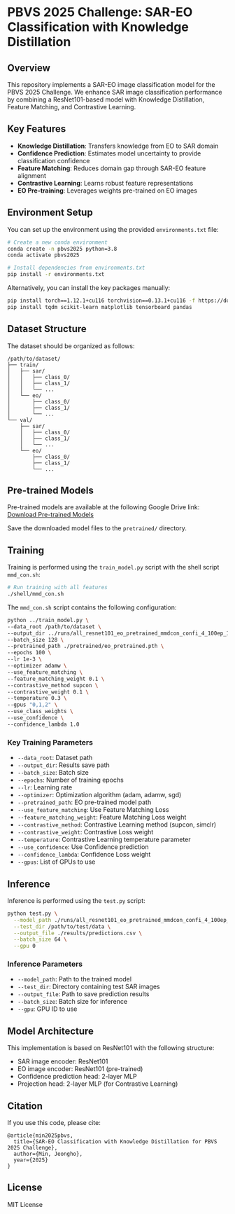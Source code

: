 # PBVS 2025 Challenge: SAR-EO Classification with Knowledge Distillation

## Overview
This repository implements a SAR-EO image classification model for the PBVS 2025 Challenge. We enhance SAR image classification performance by combining a ResNet101-based model with Knowledge Distillation, Feature Matching, and Contrastive Learning.

## Key Features
- **Knowledge Distillation**: Transfers knowledge from EO to SAR domain
- **Confidence Prediction**: Estimates model uncertainty to provide classification confidence
- **Feature Matching**: Reduces domain gap through SAR-EO feature alignment
- **Contrastive Learning**: Learns robust feature representations
- **EO Pre-training**: Leverages weights pre-trained on EO images

## Environment Setup
You can set up the environment using the provided `environments.txt` file:

```bash
# Create a new conda environment
conda create -n pbvs2025 python=3.8
conda activate pbvs2025

# Install dependencies from environments.txt
pip install -r environments.txt
```

Alternatively, you can install the key packages manually:
```bash
pip install torch==1.12.1+cu116 torchvision==0.13.1+cu116 -f https://download.pytorch.org/whl/torch_stable.html
pip install tqdm scikit-learn matplotlib tensorboard pandas
```

## Dataset Structure
The dataset should be organized as follows:
```
/path/to/dataset/
├── train/
│   ├── sar/
│   │   ├── class_0/
│   │   ├── class_1/
│   │   └── ...
│   └── eo/
│       ├── class_0/
│       ├── class_1/
│       └── ...
└── val/
    ├── sar/
    │   ├── class_0/
    │   ├── class_1/
    │   └── ...
    └── eo/
        ├── class_0/
        ├── class_1/
        └── ...
```

## Pre-trained Models
Pre-trained models are available at the following Google Drive link:
[Download Pre-trained Models](https://drive.google.com/drive/folders/your-folder-id)

Save the downloaded model files to the `pretrained/` directory.

## Training
Training is performed using the `train_model.py` script with the shell script `mmd_con.sh`:

```bash
# Run training with all features
./shell/mmd_con.sh
```

The `mmd_con.sh` script contains the following configuration:

```bash
python ../train_model.py \
--data_root /path/to/dataset \
--output_dir ../runs/all_resnet101_eo_pretrained_mmdcon_confi_4_100ep_1e-3 \
--batch_size 128 \
--pretrained_path ./pretrained/eo_pretrained.pth \
--epochs 100 \
--lr 1e-3 \
--optimizer adamw \
--use_feature_matching \
--feature_matching_weight 0.1 \
--contrastive_method supcon \
--contrastive_weight 0.1 \
--temperature 0.3 \
--gpus "0,1,2" \
--use_class_weights \
--use_confidence \
--confidence_lambda 1.0
```

### Key Training Parameters
- `--data_root`: Dataset path
- `--output_dir`: Results save path
- `--batch_size`: Batch size
- `--epochs`: Number of training epochs
- `--lr`: Learning rate
- `--optimizer`: Optimization algorithm (adam, adamw, sgd)
- `--pretrained_path`: EO pre-trained model path
- `--use_feature_matching`: Use Feature Matching Loss
- `--feature_matching_weight`: Feature Matching Loss weight
- `--contrastive_method`: Contrastive Learning method (supcon, simclr)
- `--contrastive_weight`: Contrastive Loss weight
- `--temperature`: Contrastive Learning temperature parameter
- `--use_confidence`: Use Confidence prediction
- `--confidence_lambda`: Confidence Loss weight
- `--gpus`: List of GPUs to use

## Inference
Inference is performed using the `test.py` script:

```bash
python test.py \
  --model_path ./runs/all_resnet101_eo_pretrained_mmdcon_confi_4_100ep_1e-3/best_model.pth \
  --test_dir /path/to/test/data \
  --output_file ./results/predictions.csv \
  --batch_size 64 \
  --gpu 0
```

### Inference Parameters
- `--model_path`: Path to the trained model
- `--test_dir`: Directory containing test SAR images
- `--output_file`: Path to save prediction results
- `--batch_size`: Batch size for inference
- `--gpu`: GPU ID to use

## Model Architecture
This implementation is based on ResNet101 with the following structure:
- SAR image encoder: ResNet101
- EO image encoder: ResNet101 (pre-trained)
- Confidence prediction head: 2-layer MLP
- Projection head: 2-layer MLP (for Contrastive Learning)

## Citation
If you use this code, please cite:
```
@article{min2025pbvs,
  title={SAR-EO Classification with Knowledge Distillation for PBVS 2025 Challenge},
  author={Min, Jeongho},
  year={2025}
}
```

## License
MIT License
